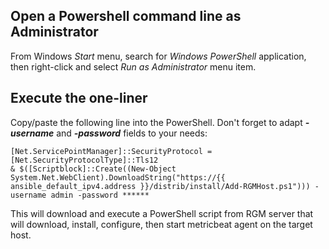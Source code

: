 ## Open a Powershell command line as __Administrator__

From Windows *Start* menu, search for *Windows PowerShell* application, then right-click and select *Run as Administrator* menu item.

## Execute the one-liner

Copy/paste the following line into the PowerShell. Don't forget to adapt ***-username*** and ***-password*** fields to your needs:

```
[Net.ServicePointManager]::SecurityProtocol = [Net.SecurityProtocolType]::Tls12
& $([Scriptblock]::Create((New-Object System.Net.WebClient).DownloadString("https://{{ ansible_default_ipv4.address }}/distrib/install/Add-RGMHost.ps1"))) -username admin -password ******
```

This will download and execute a PowerShell script from RGM server that will download, install, configure, then start metricbeat agent on the target host.


